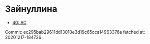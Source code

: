 # Зайнуллина
- [40: AC](40.md)

Commit: ec295bab29611dd13010e3d19c65cca14963376a
 fetched at: 20201217-184726
